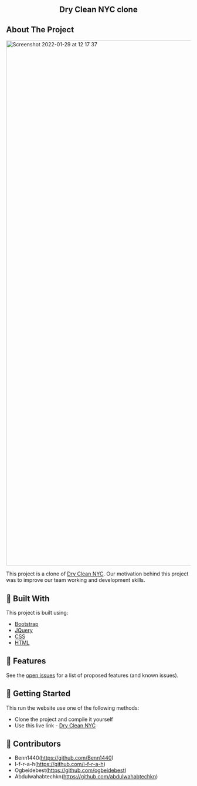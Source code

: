   <h2 align="center">Dry Clean NYC clone</h2>


<!-- ABOUT THE PROJECT -->
## About The Project

[<img width="1432" alt="Screenshot 2022-01-29 at 12 17 37" src="https://user-images.githubusercontent.com/90143819/151660702-65fd4519-8c7c-4ceb-a0f2-f496ec6a81da.png">](https://www.drycleannyc.com/)


This project is a clone of [Dry Clean NYC](https://www.drycleannyc.com/). Our motivation behind this project was to improve our team working and development skills. 

## 🔨 Built With

This project is built using:
* [Bootstrap](https://getbootstrap.com)
* [JQuery](https://jquery.com)
* [CSS](https://www.w3.org/Style/CSS/Overview.en.html)
* [HTML](https://en.wikipedia.org/wiki/HTML#:~:text=The%20HyperText%20Markup%20Language%2C%20or,displayed%20in%20a%20web%20browser.&text=HTML%20provides%20a%20means%20to,links%2C%20quotes%20and%20other%20items.)

## 🚧 Features 

See the [open issues](https://github.com/chingu-voyages/v36-toucans-team-01/issues) for a list of proposed features (and known issues).


## 💾 Getting Started

This run the website use one of the following methods:
* Clone the project and compile it yourself
* Use this live link - [Dry Clean NYC](https://www.drycleannyc.com/)


## 🤝 Contributors

* Benn1440(https://github.com/Benn1440)
* I-f-r-a-h(https://github.com/i-f-r-a-h)
* Ogbeidebest(https://github.com/ogbeidebest)
* Abdulwahabtechkn(https://github.com/abdulwahabtechkn)


